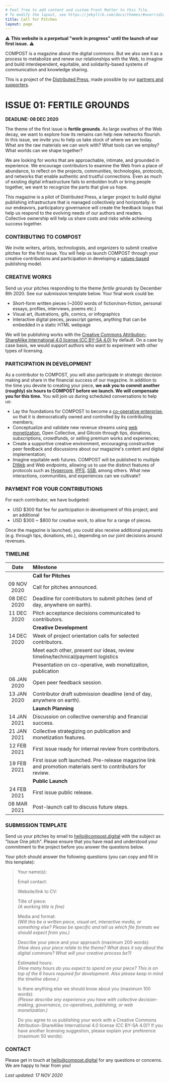 ```yaml
---
# Feel free to add content and custom Front Matter to this file.
# To modify the layout, see https://jekyllrb.com/docs/themes/#overriding-theme-defaults
title: Call for Pitches
layout: page
---
```


⚠️ **This website is a perpetual "work in progress" until the launch of our first issue.** ⚠️

COMPOST is a magazine about the digital commons. But we also see it as a process to metabolize and renew our relationships with the Web, to imagine and build interdependent, equitable, and solidarity-based systems of communication and knowledge sharing.

This is a project of the [Distributed Press](https://distributed.press), made possible by our [partners and supporters](/about/#partners-and-supporters).

# ISSUE 01: FERTILE GROUNDS

**DEADLINE: 08 DEC 2020**

The theme of the first issue is **fertile grounds**. As large swathes of the Web decay, we want to explore how its remains can help new networks flourish. In this issue, we invite you to help us take stock of where we are today. What are the raw materials we can work with? What tools can we employ? What worlds can we shape together?

We are looking for works that are approachable, intimate, and grounded in experience. We encourage contributors to examine the Web from a place of abundance, to reflect on the projects, communities, technologies, protocols, and networks that enable authentic and trustful connections. Even as much of existing digital infrastructure fails to embolden truth or bring people together, we want to recognize the parts that give us hope.

This magazine is a pilot of Distributed Press, a larger project to build digital publishing infrastructure that is managed collectively and horizontally. In our endeavors, participatory governance will create the feedback loops that help us respond to the evolving needs of our authors and readers. Collective ownership will help us share costs and risks while achieving success together.

### CONTRIBUTING TO COMPOST

We invite writers, artists, technologists, and organizers to submit creative pitches for the first issue. You will help us launch COMPOST through your creative contributions and participation in developing a [values-based](https://distributed.press/values/) publishing model.

### CREATIVE WORKS

Send us your pitches responding to the theme _fertile grounds_ by December 8th 2020. See our submission template below. Your final work could be:

- Short-form written pieces (~2000 words of fiction/non-fiction, personal essays, profiles, interviews, poems etc.)
- Visual art, illustrations, gifs, comics, or infographics
- Interactive digital pieces, javascript games, anything that can be embedded in a static HTML webpage

We will be publishing works with the [Creative Commons Attribution-ShareAlike International 4.0 license (CC BY-SA 4.0)](https://creativecommons.org/licenses/by-sa/4.0/) by default. On a case by case basis, we would support authors who want to experiment with other types of licensing.

### PARTICIPATION IN DEVELOPMENT

As a contributor to COMPOST, you will also participate in strategic decision making and share in the financial success of our magazine. In addition to the time you devote to creating your piece, **we ask you to commit another (roughly) six hours to COMPOST before we launch. We will compensate you for this time.** You will join us during scheduled conversations to help us:

- Lay the foundations for COMPOST to become a [co-operative enterprise](https://www.ica.coop/en/cooperatives/what-is-a-cooperative), so that it is democratically owned and controlled by its contributing members;
- Conceptualize and validate new revenue streams using [web monetization](https://webmonetization.org/), Open Collective, and Gitcoin through tips, donations, subscriptions, crowdfunds, or selling premium works and experiences;
- Create a supportive creative environment, encouraging constructive peer feedback and discussions about our magazine's content and digital implementation;
- Imagine equitable web futures. COMPOST will be published to multiple [DWeb](https://breakermag.com/the-decentralized-web-explained-in-words-you-can-understand/) and Web endpoints, allowing us to use the distinct features of protocols such as [Hypercore](https://hypercore-protocol.org), [IPFS](https://ipfs.io), [SSB](https://scuttlebutt.nz/), among others. What new interactions, communities, and experiences can we cultivate?

### PAYMENT FOR YOUR CONTRIBUTIONS

For each contributor, we have budgeted:

- USD $300 flat fee for participation in development of this project; and an additional
- USD $300 ~ $800 for creative work, to allow for a range of pieces.

Once the magazine is launched, you could also receive additional payments (e.g. through tips, donations, etc.), depending on our joint decisions around revenues.

### TIMELINE

|    Date     | Milestone                                                                                                     |
| :---------: | :------------------------------------------------------------------------------------------------------------ |
|             | **Call for Pitches**                                                                                          |
| 09 NOV 2020 | Call for pitches announced.                                                                                   |
| 08 DEC 2020 | Deadline for contributors to submit pitches (end of day, anywhere on earth).                                  |
| 11 DEC 2020 | Pitch acceptance decisions communicated to contributors.                                                      |
|             | **Creative Development**                                                                                      |
| 14 DEC 2020 | Week of project orientation calls for selected contributors.                                                  |
|             | Meet each other, present our ideas, review timeline/technical/payment logistics                               |
|             | Presentation on co-operative, web monetization, publication                                                   |
| 06 JAN 2020 | Open peer feedback session.                                                                                   |
| 13 JAN 2020 | Contributor draft submission deadline (end of day, anywhere on earth).                                        |
|             | **Launch Planning**                                                                                           |
| 14 JAN 2021 | Discussion on collective ownership and financial success.                                                     |
| 21 JAN 2021 | Collective strategizing on publication and monetization features.                                             |
| 12 FEB 2021 | First issue ready for internal review from contributors.                                                      |
| 19 FEB 2021 | First issue soft launched. Pre-release magazine link and promotion materials sent to contributors for review. |
|             | **Public Launch**                                                                                             |
| 24 FEB 2021 | First issue public release.                                                                                   |
| 08 MAR 2021 | Post-launch call to discuss future steps.                                                                     |

### SUBMISSION TEMPLATE

Send us your pitches by email to [hello@compost.digital](mailto:hello@compost.digital) with the subject as "Issue One pitch". Please ensure that you have read and understood your commitment to the project before you answer the questions below.

Your pitch should answer the following questions (you can copy and fill in this template):

>Your name(s):  
>
>Email contact:  
>
>Website/link to CV:  
>
>Title of piece:  
>_(A working title is fine)_
>
>Media and format:  
>_(Will this be a written piece, visual art, interactive media, or something else? Please be specific and tell us which file formats we should expect from you.)_
>
>Describe your piece and your approach (maximum 200 words):  
>_(How does your piece relate to the theme? What does it say about the digital commons? What will your creative process be?)_
>
>Estimated hours:  
>_(How many hours do you expect to spend on your piece? This is on top of the 6 hours required for development. Also please keep in mind the timeline above.)_
>
>Is there anything else we should know about you (maximum 100 words):  
>_(Please describe any experience you have with collective decision-making, governance, co-operatives, publishing, or web monetization.)_
>
>Do you agree to us publishing your work with a Creative Commons Attribution-ShareAlike International 4.0 license (CC BY-SA 4.0)? If you have another licensing suggestion, please explain your preference (maximum 50 words):  


### CONTACT

Please get in touch at [hello@compost.digital](mailto:hello@compost.digital) for any questions or concerns. We are happy to hear from you!

_Last updated: 17 NOV 2020_
